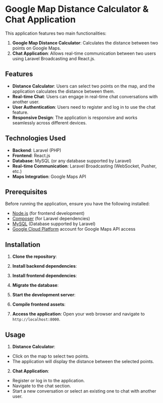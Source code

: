 # Google Map Distance Calculator & Chat Application

This application features two main functionalities:
1. **Google Map Distance Calculator**: Calculates the distance between two points on Google Maps.
2. **Chat Application**: Allows real-time communication between two users using Laravel Broadcasting and React.js.

## Features

- **Distance Calculator**: Users can select two points on the map, and the application calculates the distance between them.
- **Real-time Chat**: Users can engage in real-time chat conversations with another user.
- **User Authentication**: Users need to register and log in to use the chat feature.
- **Responsive Design**: The application is responsive and works seamlessly across different devices.

## Technologies Used

- **Backend**: Laravel (PHP)
- **Frontend**: React.js
- **Database**: MySQL (or any database supported by Laravel)
- **Real-time Communication**: Laravel Broadcasting (WebSocket, Pusher, etc.)
- **Maps Integration**: Google Maps API

## Prerequisites

Before running the application, ensure you have the following installed:

- [Node.js](https://nodejs.org/) (for frontend development)
- [Composer](https://getcomposer.org/) (for Laravel dependencies)
- [MySQL](https://www.mysql.com/) (Database supported by Laravel)
- [Google Cloud Platform](https://cloud.google.com/) account for Google Maps API access

## Installation

1. **Clone the repository**:

2. **Install backend dependencies**:

3. **Install frontend dependencies**:

4. **Migrate the database**:

5. **Start the development server**:
   
6. **Compile frontend assets**:

7. **Access the application**:
Open your web browser and navigate to `http://localhost:8000`.

## Usage

1. **Distance Calculator**:
- Click on the map to select two points.
- The application will display the distance between the selected points.

2. **Chat Application**:
- Register or log in to the application.
- Navigate to the chat section.
- Start a new conversation or select an existing one to chat with another user.



